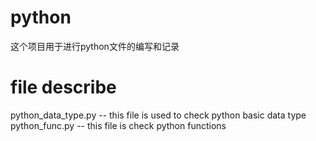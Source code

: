 # python

这个项目用于进行python文件的编写和记录

# file describe
python_data_type.py    -- this file is used to check python basic data type
python_func.py         -- this file is check python functions


